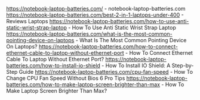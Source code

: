 https://notebook-laptop-batteries.com/ - notebook-laptop-batteries.com
https://notebook-laptop-batteries.com/best-2-in-1-laptops-under-400 - Reviews Laptops
https://notebook-laptop-batteries.com/how-to-use-anti-static-wrist-strap-laptop - How To Use Anti Static Wrist Strap Laptop
https://notebook-laptop-batteries.com/what-is-the-most-common-pointing-device-on-laptops - What Is The Most Common Pointing Device On Laptops?
https://notebook-laptop-batteries.com/how-to-connect-ethernet-cable-to-laptop-without-ethernet-port - How To Connect Ethernet Cable To Laptop Without Ethernet Port?
https://notebook-laptop-batteries.com/how-to-install-io-shield - How To Install IO Shield: A Step-by-Step Guide
https://notebook-laptop-batteries.com/cpu-fan-speed - How To Change CPU Fan Speed Without Bios 6 Pro Tips
https://notebook-laptop-batteries.com/how-to-make-laptop-screen-brighter-than-max - How To Make Laptop Screen Brighter Than Max?
